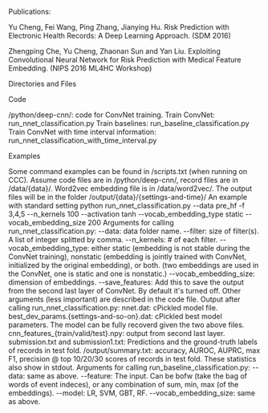 Publications:

Yu Cheng, Fei Wang, Ping Zhang, Jianying Hu. Risk Prediction with Electronic Health Records: A Deep Learning Approach. (SDM 2016)

Zhengping Che, Yu Cheng, Zhaonan Sun and Yan Liu. Exploiting Convolutional Neural Network for Risk Prediction with Medical Feature Embedding. (NIPS 2016 ML4HC Workshop)



Directories and Files

Code

/python/deep-cnn/: code for ConvNet training.
Train ConvNet: run_nnet_classification.py
Train baselines: run_baseline_classification.py
Train ConvNet with time interval information: run_nnet_classification_with_time_interval.py


Examples

Some command examples can be found in /scripts.txt (when running on CCC).
Assume code files are in /python/deep-cnn/, record files are in /data/{data}/. Word2vec embedding file is in /data/word2vec/.
The output files will be in the folder /output/{data}/{settings-and-time}/
An example with standard setting
python run_nnet_classification.py --data pre_hf -f 3,4,5 --n_kernels 100 --activation tanh --vocab_embedding_type static --vocab_embedding_size 200
Arguments for calling run_nnet_classification.py:
--data: data folder name.
--filter: size of filter(s). A list of integer splitted by comma.
--n_kernels: # of each filter.
--vocab_embedding_type: either static (embedding is not stable during the ConvNet training), nonstatic (embedding is jointly trained with ConvNet, initialized by the original embedding), or both. (two embeddings are used in the ConvNet, one is static and one is nonstatic.)
--vocab_embedding_size: dimension of embeddings.
--save_features: Add this to save the output from the second last layer of ConvNet. By default it's turned off.
Other arguments (less important) are described in the code file.
Output after calling run_nnet_classification.py:
nnet.dat: cPickled model file.
best_dev_params.{settings-and-so-on}.dat: cPickled best model parameters.
The model can be fully recoverd given the two above files.
cnn_features_{train/valid/test}.npy: output from second last layer.
submission.txt and submission1.txt: Predictions and the ground-truth labels of records in test fold.
/output/summary.txt: accuracy, AUROC, AUPRC, max F1, precision @ top 10/20/30 scores of records in test fold. These statistics also show in stdout.
Arguments for calling run_baseline_classification.py:
--data: same as above.
--feature: The input. Can be bofw (take the bag of words of event indeces), or any combination of sum, min, max (of the embeddings).
--model: LR, SVM, GBT, RF.
--vocab_embedding_size: same as above.